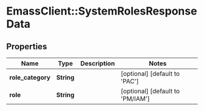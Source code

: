 # EmassClient::SystemRolesResponseData

## Properties
Name | Type | Description | Notes
------------ | ------------- | ------------- | -------------
**role_category** | **String** |  | [optional] [default to &#x27;PAC&#x27;]
**role** | **String** |  | [optional] [default to &#x27;PM/IAM&#x27;]

